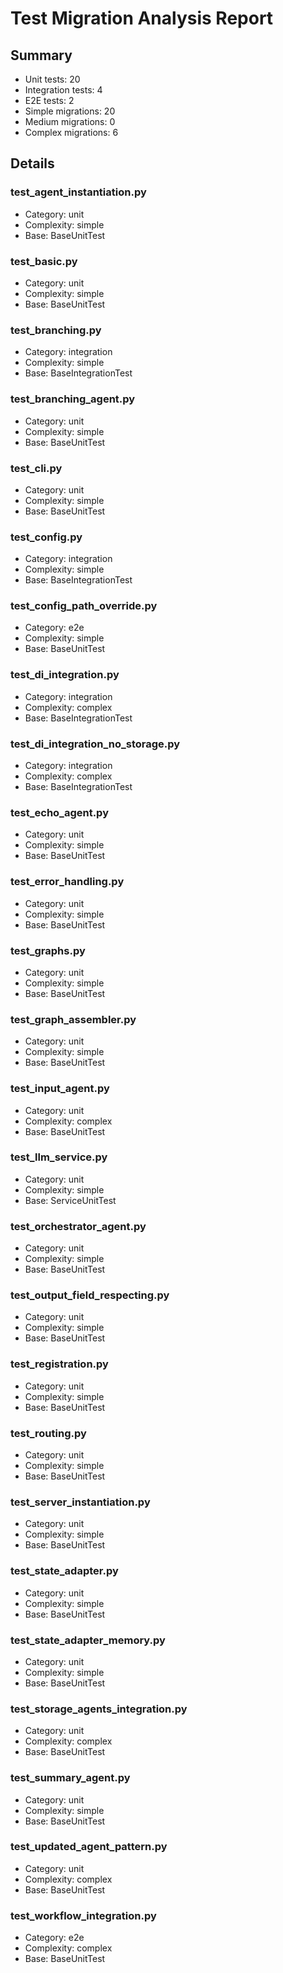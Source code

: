 # Test Migration Analysis Report

## Summary
- Unit tests: 20
- Integration tests: 4
- E2E tests: 2
- Simple migrations: 20
- Medium migrations: 0
- Complex migrations: 6

## Details
### test_agent_instantiation.py
- Category: unit
- Complexity: simple
- Base: BaseUnitTest

### test_basic.py
- Category: unit
- Complexity: simple
- Base: BaseUnitTest

### test_branching.py
- Category: integration
- Complexity: simple
- Base: BaseIntegrationTest

### test_branching_agent.py
- Category: unit
- Complexity: simple
- Base: BaseUnitTest

### test_cli.py
- Category: unit
- Complexity: simple
- Base: BaseUnitTest

### test_config.py
- Category: integration
- Complexity: simple
- Base: BaseIntegrationTest

### test_config_path_override.py
- Category: e2e
- Complexity: simple
- Base: BaseUnitTest

### test_di_integration.py
- Category: integration
- Complexity: complex
- Base: BaseIntegrationTest

### test_di_integration_no_storage.py
- Category: integration
- Complexity: complex
- Base: BaseIntegrationTest

### test_echo_agent.py
- Category: unit
- Complexity: simple
- Base: BaseUnitTest

### test_error_handling.py
- Category: unit
- Complexity: simple
- Base: BaseUnitTest

### test_graphs.py
- Category: unit
- Complexity: simple
- Base: BaseUnitTest

### test_graph_assembler.py
- Category: unit
- Complexity: simple
- Base: BaseUnitTest

### test_input_agent.py
- Category: unit
- Complexity: complex
- Base: BaseUnitTest

### test_llm_service.py
- Category: unit
- Complexity: simple
- Base: ServiceUnitTest

### test_orchestrator_agent.py
- Category: unit
- Complexity: simple
- Base: BaseUnitTest

### test_output_field_respecting.py
- Category: unit
- Complexity: simple
- Base: BaseUnitTest

### test_registration.py
- Category: unit
- Complexity: simple
- Base: BaseUnitTest

### test_routing.py
- Category: unit
- Complexity: simple
- Base: BaseUnitTest

### test_server_instantiation.py
- Category: unit
- Complexity: simple
- Base: BaseUnitTest

### test_state_adapter.py
- Category: unit
- Complexity: simple
- Base: BaseUnitTest

### test_state_adapter_memory.py
- Category: unit
- Complexity: simple
- Base: BaseUnitTest

### test_storage_agents_integration.py
- Category: unit
- Complexity: complex
- Base: BaseUnitTest

### test_summary_agent.py
- Category: unit
- Complexity: simple
- Base: BaseUnitTest

### test_updated_agent_pattern.py
- Category: unit
- Complexity: complex
- Base: BaseUnitTest

### test_workflow_integration.py
- Category: e2e
- Complexity: complex
- Base: BaseUnitTest
